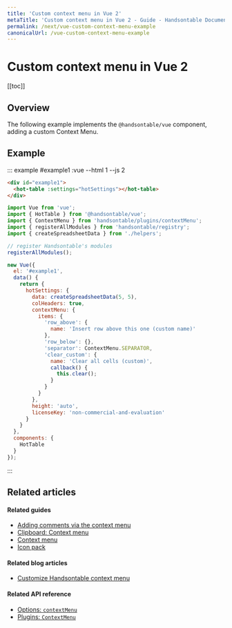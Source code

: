 ```yaml
---
title: 'Custom context menu in Vue 2'
metaTitle: 'Custom context menu in Vue 2 - Guide - Handsontable Documentation'
permalink: /next/vue-custom-context-menu-example
canonicalUrl: /vue-custom-context-menu-example
---
```


# Custom context menu in Vue 2

[[toc]]

## Overview

The following example implements the `@handsontable/vue` component, adding a custom Context Menu.

## Example

::: example #example1 :vue --html 1 --js 2
```html
<div id="example1">
  <hot-table :settings="hotSettings"></hot-table>
</div>
```
```js
import Vue from 'vue';
import { HotTable } from '@handsontable/vue';
import { ContextMenu } from 'handsontable/plugins/contextMenu';
import { registerAllModules } from 'handsontable/registry';
import { createSpreadsheetData } from './helpers';

// register Handsontable's modules
registerAllModules();

new Vue({
  el: '#example1',
  data() {
    return {
      hotSettings: {
        data: createSpreadsheetData(5, 5),
        colHeaders: true,
        contextMenu: {
          items: {
            'row_above': {
              name: 'Insert row above this one (custom name)'
            },
            'row_below': {},
            'separator': ContextMenu.SEPARATOR,
            'clear_custom': {
              name: 'Clear all cells (custom)',
              callback() {
                this.clear();
              }
            }
          }
        },
        height: 'auto',
        licenseKey: 'non-commercial-and-evaluation'
      }
    }
  },
  components: {
    HotTable
  }
});
```
:::

## Related articles

#### Related guides

- [Adding comments via the context menu](@/guides/cell-features/comments.md#adding-comments-via-the-context-menu)
- [Clipboard: Context menu](@/guides/cell-features/clipboard.md#context-menu)
- [Context menu](@/guides/accessories-and-menus/context-menu.md)
- [Icon pack](@/guides/accessories-and-menus/icon-pack.md)

#### Related blog articles

- [Customize Handsontable context menu](https://handsontable.com/blog/customize-handsontable-context-menu)

#### Related API reference

- [Options: `contextMenu`](@/api/options.md#contextmenu)
- [Plugins: `ContextMenu`](@/api/contextMenu.md)